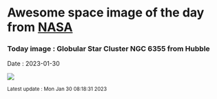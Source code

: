 
# Awesome space image of the day from [NASA](https://api.nasa.gov/)

### Today image : Globular Star Cluster NGC 6355 from Hubble
Date : 2023-01-30

![](https://apod.nasa.gov/apod/image/2301/ngc6355_hubble_1080.jpg)

<small>Latest update : Mon Jan 30 08:18:31 2023</small>
        